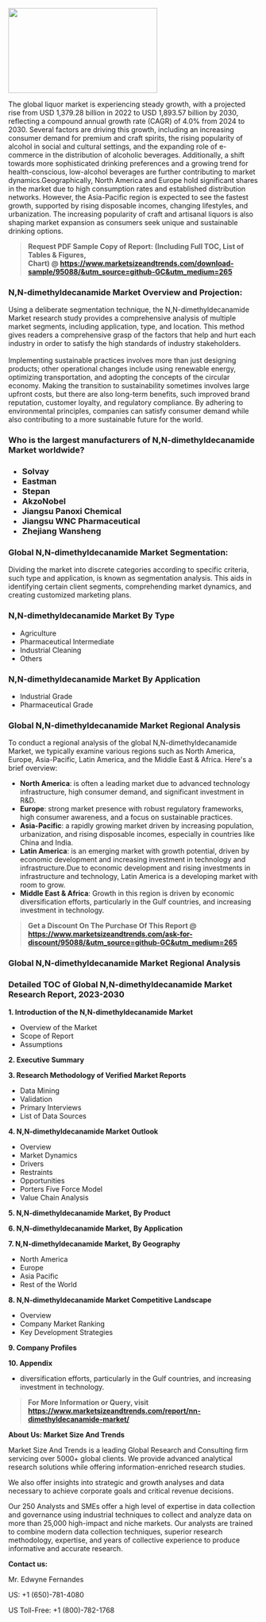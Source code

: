<p><img class="alignnone size-medium wp-image-20088" src="https://ffe5etoiles.com/wp-content/uploads/2024/12/MST1-300x171.png" alt="" width="300" height="171" /></p>The global liquor market is experiencing steady growth, with a projected rise from USD 1,379.28 billion in 2022 to USD 1,893.57 billion by 2030, reflecting a compound annual growth rate (CAGR) of 4.0% from 2024 to 2030. Several factors are driving this growth, including an increasing consumer demand for premium and craft spirits, the rising popularity of alcohol in social and cultural settings, and the expanding role of e-commerce in the distribution of alcoholic beverages. Additionally, a shift towards more sophisticated drinking preferences and a growing trend for health-conscious, low-alcohol beverages are further contributing to market dynamics.Geographically, North America and Europe hold significant shares in the market due to high consumption rates and established distribution networks. However, the Asia-Pacific region is expected to see the fastest growth, supported by rising disposable incomes, changing lifestyles, and urbanization. The increasing popularity of craft and artisanal liquors is also shaping market expansion as consumers seek unique and sustainable drinking options.</p><blockquote id="" class=""><strong>Request PDF Sample Copy of Report: (Including Full TOC, List of Tables &amp; Figures, Chart)&nbsp;@&nbsp;<strong><a href="https://www.marketsizeandtrends.com/download-sample/95088/&utm_source=github-GC&utm_medium=265" target="_blank">https://www.marketsizeandtrends.com/download-sample/95088/&utm_source=github-GC&utm_medium=265</a></strong></strong></blockquote><h3 id="" class="">N,N-dimethyldecanamide Market&nbsp;Overview and Projection:</h3><p id="" class="">Using a deliberate segmentation technique, the N,N-dimethyldecanamide Market research study provides a comprehensive analysis of multiple market segments, including application, type, and location. This method gives readers a comprehensive grasp of the factors that help and hurt each industry in order to satisfy the high standards of industry stakeholders. <br /> <br />Implementing sustainable practices involves more than just designing products; other operational changes include using renewable energy, optimizing transportation, and adopting the concepts of the circular economy. Making the transition to sustainability sometimes involves large upfront costs, but there are also long-term benefits, such improved brand reputation, customer loyalty, and regulatory compliance. By adhering to environmental principles, companies can satisfy consumer demand while also contributing to a more sustainable future for the world.</p><h3 id="" class="">Who is the largest manufacturers of&nbsp;N,N-dimethyldecanamide Market worldwide?</h3><h3 class=""><p><ul><li>Solvay </li><li> Eastman </li><li> Stepan </li><li> AkzoNobel </li><li> Jiangsu Panoxi Chemical </li><li> Jiangsu WNC Pharmaceutical </li><li> Zhejiang Wansheng</li></ul></p></h3><h3 id="" class="">Global&nbsp;N,N-dimethyldecanamide Market Segmentation:</h3><p id="" class="">Dividing the market into discrete categories according to specific criteria, such type and application, is known as segmentation analysis. This aids in identifying certain client segments, comprehending market dynamics, and creating customized marketing plans.</p><h3 id="" class="">N,N-dimethyldecanamide Market&nbsp;By Type</h3><p><p><ul><li>Agriculture</li><li> Pharmaceutical Intermediate</li><li> Industrial Cleaning</li><li> Others</p></li></ul></p></p><h3 id="" class="">N,N-dimethyldecanamide Market&nbsp;By Application</h3><p class=""><p><ul><li>Industrial Grade</li><li> Pharmaceutical Grade</li></ul></p></p><h3 id="" class="">Global N,N-dimethyldecanamide Market Regional Analysis</h3><p id="" class="">To conduct a regional analysis of the global N,N-dimethyldecanamide Market, we typically examine various regions such as North America, Europe, Asia-Pacific, Latin America, and the Middle East &amp; Africa. Here's a brief overview:</p><ul><li><strong>North America</strong>: is often a leading market due to advanced technology infrastructure, high consumer demand, and significant investment in R&amp;D.</li><li><strong>Europe</strong>: strong market presence with robust regulatory frameworks, high consumer awareness, and a focus on sustainable practices.</li><li><strong>Asia-Pacific</strong>: a rapidly growing market driven by increasing population, urbanization, and rising disposable incomes, especially in countries like China and India.</li><li><strong>Latin America</strong>: is an emerging market with growth potential, driven by economic development and increasing investment in technology and infrastructure.Due to economic development and rising investments in infrastructure and technology, Latin America is a developing market with room to grow.</li><li><strong>Middle East &amp; Africa</strong>: Growth in this region is driven by economic diversification efforts, particularly in the Gulf countries, and increasing investment in technology.</li></ul><blockquote id="" class=""><strong>Get a Discount On The Purchase Of This Report @ <strong><a href="https://www.marketsizeandtrends.com/ask-for-discount/95088/&utm_source=github-GC&utm_medium=265" target="_blank">https://www.marketsizeandtrends.com/ask-for-discount/95088/&utm_source=github-GC&utm_medium=265</a></strong></strong></blockquote><h3 id="" class="">Global N,N-dimethyldecanamide Market Regional Analysis</h3><h3 id="" class="">Detailed TOC of Global N,N-dimethyldecanamide Market Research Report, 2023-2030</h3><p id="" class=""><strong>1. Introduction of the N,N-dimethyldecanamide Market</strong></p><ul><li>Overview of the Market</li><li>Scope of Report</li><li>Assumptions</li></ul><p id="" class=""><strong>2. Executive Summary</strong></p><p id="" class=""><strong>3. Research Methodology of Verified Market Reports</strong></p><ul><li>Data Mining</li><li>Validation</li><li>Primary Interviews</li><li>List of Data Sources</li></ul><p id="" class=""><strong>4. N,N-dimethyldecanamide Market Outlook</strong></p><ul><li>Overview</li><li>Market Dynamics</li><li>Drivers</li><li>Restraints</li><li>Opportunities</li><li>Porters Five Force Model</li><li>Value Chain Analysis</li></ul><p id="" class=""><strong>5. N,N-dimethyldecanamide Market, By Product</strong></p><p id="" class=""><strong>6. N,N-dimethyldecanamide Market, By Application</strong></p><p id="" class=""><strong>7. N,N-dimethyldecanamide Market, By Geography</strong></p><ul><li>North America</li><li>Europe</li><li>Asia Pacific</li><li>Rest of the World</li></ul><p id="" class=""><strong>8. N,N-dimethyldecanamide Market Competitive Landscape</strong></p><ul><li>Overview</li><li>Company Market Ranking</li><li>Key Development Strategies</li></ul><p id="" class=""><strong>9. Company Profiles</strong></p><p id="" class=""><strong>10. Appendix</strong></p><ul><li>diversification efforts, particularly in the Gulf countries, and increasing investment in technology.</li></ul><blockquote id="" class=""><strong>For More Information or Query, visit <strong><strong><a href="https://www.marketsizeandtrends.com/report/nn-dimethyldecanamide-market/" target="_blank">https://www.marketsizeandtrends.com/report/nn-dimethyldecanamide-market/</a></strong></strong></strong></blockquote><p id="" class=""><strong>About Us: Market Size And Trends</strong></p><p id="" class="">Market Size And Trends is a leading Global Research and Consulting firm servicing over 5000+ global clients. We provide advanced analytical research solutions while offering information-enriched research studies.</p><p id="" class="">We also offer insights into strategic and growth analyses and data necessary to achieve corporate goals and critical revenue decisions.</p><p id="" class="">Our 250 Analysts and SMEs offer a high level of expertise in data collection and governance using industrial techniques to collect and analyze data on more than 25,000 high-impact and niche markets. Our analysts are trained to combine modern data collection techniques, superior research methodology, expertise, and years of collective experience to produce informative and accurate research.</p><p id="" class=""><strong>Contact us:</strong></p><p id="" class="">Mr. Edwyne Fernandes</p><p id="" class="">US: +1 (650)-781-4080</p><p id="" class="">US Toll-Free: +1 (800)-782-1768</p>
